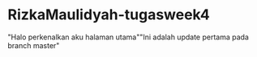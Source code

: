 # RizkaMaulidyah-tugasweek4
"Halo perkenalkan aku halaman utama""Ini adalah update pertama pada branch master"
